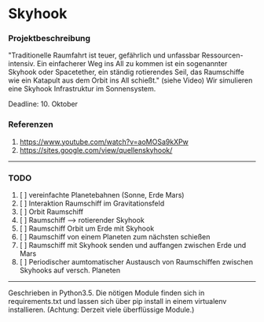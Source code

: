 # Skyhook

### Projektbeschreibung 
"Traditionelle Raumfahrt ist teuer, gefährlich und unfassbar Ressourcen-intensiv. 
Ein einfacherer Weg  ins All zu kommen ist ein sogenannter Skyhook oder Spacetether, 
ein ständig rotierendes Seil, das Raumschiffe wie ein Katapult aus dem Orbit ins All schießt." (siehe Video)
Wir simulieren eine Skyhook Infrastruktur im Sonnensystem.

Deadline:   10. Oktober

### Referenzen
1) https://www.youtube.com/watch?v=aoMOSa9kXPw 
2) https://sites.google.com/view/quellenskyhook/

---

### TODO
1)  [ ] vereinfachte Planetebahnen (Sonne, Erde Mars)
2)  [ ] Interaktion Raumschiff im Gravitationsfeld
3)  [ ] Orbit Raumschiff
4)  [ ] Raumschiff --> rotierender Skyhook
5)  [ ] Raumschiff Orbit um Erde mit Skyhook
6)  [ ] Raumschiff von einem Planeten zum nächsten schießen
7)  [ ] Raumschiff mit Skyhook senden und auffangen zwischen Erde und Mars
8)  [ ] Periodischer aumtomatischer Austausch von Raumschiffen zwischen Skyhooks auf versch. Planeten

---

Geschrieben in Python3.5. Die nötigen Module finden sich in requirements.txt und lassen sich über pip install in einem virtualenv installieren. (Achtung: Derzeit viele überflüssige Module.)

